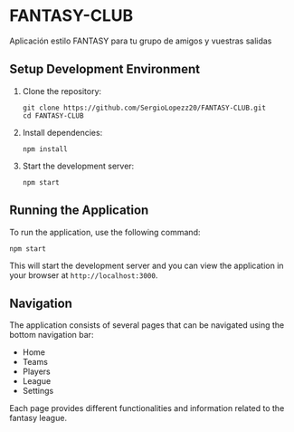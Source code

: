 # FANTASY-CLUB
Aplicación estilo FANTASY para tu grupo de amigos y vuestras salidas

## Setup Development Environment

1. Clone the repository:
   ```
   git clone https://github.com/SergioLopezz20/FANTASY-CLUB.git
   cd FANTASY-CLUB
   ```

2. Install dependencies:
   ```
   npm install
   ```

3. Start the development server:
   ```
   npm start
   ```

## Running the Application

To run the application, use the following command:
```
npm start
```

This will start the development server and you can view the application in your browser at `http://localhost:3000`.

## Navigation

The application consists of several pages that can be navigated using the bottom navigation bar:

- Home
- Teams
- Players
- League
- Settings

Each page provides different functionalities and information related to the fantasy league.
